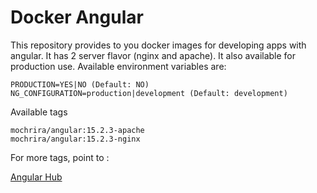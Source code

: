 # Docker Angular

This repository provides to you docker images for developing apps with angular. It has 2 server flavor (nginx and apache). It also available for production use. Available environment variables are:

```
PRODUCTION=YES|NO (Default: NO)
NG_CONFIGURATION=production|development (Default: development)
```

Available tags

```
mochrira/angular:15.2.3-apache
mochrira/angular:15.2.3-nginx
```

For more tags, point to :

[Angular Hub](https://hub.docker.com/r/mochrira/angular)